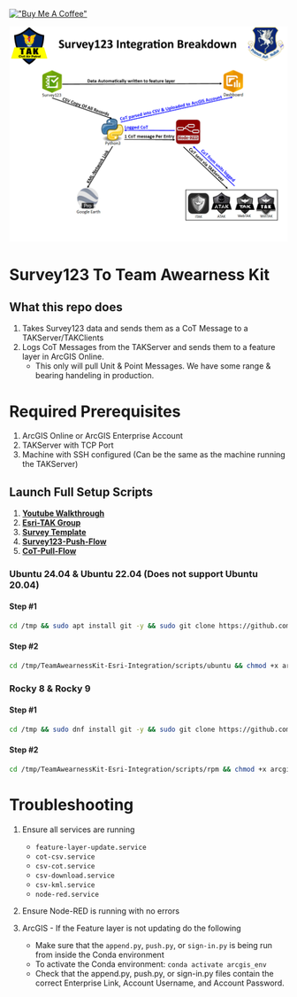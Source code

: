 [!["Buy Me A Coffee"](https://www.buymeacoffee.com/assets/img/custom_images/orange_img.png)](https://www.buymeacoffee.com/jpat)

![TAK-Esri](img/TAK-EsriBreakdown1.png?raw=true "TAK-Esri")
# Survey123 To Team Awearness Kit

## What this repo does 
1. Takes Survey123 data and sends them as a CoT Message to a TAKServer/TAKClients 
2. Logs CoT Messages from the TAKServer and sends them to a feature layer in ArcGIS Online. 
    - This only will pull Unit & Point Messages. We have some range & bearing handeling in production. 

# Required Prerequisites
1. ArcGIS Online or ArcGIS Enterprise Account 
2. TAKServer with TCP Port 
3. Machine with SSH configured (Can be the same as the machine running the TAKServer)

## Launch Full Setup Scripts

1. **[Youtube Walkthrough](https://arcg.is/1DyOD80)** <br />
2. **[Esri-TAK Group](https://arcg.is/1DyOD80)** <br />
3. **[Survey Template](https://survey123.arcgis.com/surveys)** <br />
4. **[Survey123-Push-Flow](https://github.com/jpat-12/TeamAwearnessKit-Esri-Integration/blob/main/json-flows/Survey123-Push-Flow.json)** <br />
5. **[CoT-Pull-Flow](https://github.com/jpat-12/TeamAwearnessKit-Esri-Integration/blob/main/json-flows/CoT-Pull-Flow.json)** <br />

### Ubuntu 24.04 & Ubuntu 22.04 (Does not support Ubuntu 20.04)
#### Step #1 
```bash
cd /tmp && sudo apt install git -y && sudo git clone https://github.com/jpat-12/TeamAwearnessKit-Esri-Integration.git && cd /tmp/TeamAwearnessKit-Esri-Integration/scripts/ubuntu && chmod +x initial.sh && ./initial.sh && cd /opt/TAK-Esri && ls -la 
```
#### Step #2 
```bash
cd /tmp/TeamAwearnessKit-Esri-Integration/scripts/ubuntu && chmod +x arcgis.sh && systemctl restart csv-download.service --no-pager && ./arcgis.sh && cd /opt/TAK-Esri && ls -la 
```

### Rocky 8 & Rocky 9
#### Step #1
```bash
cd /tmp && sudo dnf install git -y && sudo git clone https://github.com/jpat-12/TeamAwearnessKit-Esri-Integration.git && cd /tmp/TeamAwearnessKit-Esri-Integration/scripts/rpm && chmod +x initial.sh && ./initial.sh && cd /opt/TAK-Esri && ls -la 
```
#### Step #2 
```bash
cd /tmp/TeamAwearnessKit-Esri-Integration/scripts/rpm && chmod +x arcgis.sh && ./arcgis.sh && systemctl restart csv-download.service --no-pager && cd /opt/TAK-Esri && ls -la 
```


# Troubleshooting
1. Ensure all services are running 
    - `feature-layer-update.service`
    - `cot-csv.service`
    - `csv-cot.service`
    - `csv-download.service`
    - `csv-kml.service`
    - `node-red.service`

2. Ensure Node-RED is running with no errors 

3. ArcGIS - If the Feature layer is not updating do the following 
    - Make sure that the `append.py`, `push.py`, or `sign-in.py` is being run from inside the Conda environment 
    - To activate the Conda environment: `conda activate arcgis_env`
    - Check that the append.py, push.py, or sign-in.py files contain the correct Enterprise Link, Account Username, and Account Password.
